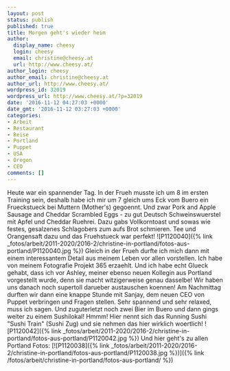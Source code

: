 ```yaml
---
layout: post
status: publish
published: true
title: Morgen geht's wieder heim
author:
  display_name: cheesy
  login: cheesy
  email: christine@cheesy.at
  url: http://www.cheesy.at/
author_login: cheesy
author_email: christine@cheesy.at
author_url: http://www.cheesy.at/
wordpress_id: 32019
wordpress_url: http://www.cheesy.at/?p=32019
date: '2016-11-12 04:27:03 +0000'
date_gmt: '2016-11-12 03:27:03 +0000'
categories:
- Arbeit
- Restaurant
- Reise
- Portland
- Puppet
- USA
- Oregon
- CEO
comments: []
---
```

Heute war ein spannender Tag. In der Frueh musste ich um 8 im ersten Training sein, deshalb habe ich mir um 7 gleich ums Eck vom Buero ein Frueckstueck bei Muttern (Mother's) gegoennt. Und zwar Pork and Apple Sausage and Cheddar Scrambled Eggs - zu gut Deutsch Schweinswuerstel mit Apfel und Cheddar Ruehrei. Dazu gabs Vollkorntoast und sowas wie festes, gesalzenes Schlagobers zum aufs Brot schmieren. Tee und Orangensaft dazu und das Fruehstueck war perfekt!
![P1120040]({% link _fotos/arbeit/2011-2020/2016-2/christine-in-portland/fotos-aus-portland/P1120040.jpg %})
Gleich in der Frueh durfte ich mich dann mit einem interessantem Detail aus meinem Leben vor allen vorstellen. Ich habe von meinem Fotografie Projekt 365 erzaehlt. Und ich habe echt Glueck gehabt, dass ich vor Ashley, meiner ebenso neuen Kollegin aus Portland vorgestellt wurde, denn sie macht witzigerweise genau dasselbe! Wir haben uns danach noch supertoll darueber austauschen koennen!
Am Nachmittag durften wir dann eine knappe Stunde mit Sanjay, dem neuen CEO von Puppet verbringen und Fragen stellen. Sehr spannend und sehr relaxed, muss ich sagen. Und zuguterletzt noch zwei Bier im Buero und dann gings weiter zu einem Sushilokal! Hmmm! Hier nennt sich das Running Sushi "Sushi Train" (Sushi Zug) und sie nehmen das hier wirklich woertlich!
![P1120042]({% link _fotos/arbeit/2011-2020/2016-2/christine-in-portland/fotos-aus-portland/P1120042.jpg %})
Und hier geht's zu allen Portland Fotos:
[![P1120038]({% link _fotos/arbeit/2011-2020/2016-2/christine-in-portland/fotos-aus-portland/P1120038.jpg %})]({% link /fotos/arbeit/christine-in-portland/fotos-aus-portland/ %})
